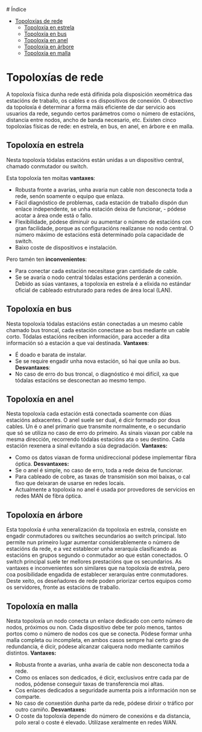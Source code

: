 
# Índice
- [Topoloxías de rede](#topoloxías-de-rede)
  - [Topoloxía en estrela](#topoloxía-en-estrela)
  - [Topoloxía en bus](#topoloxía-en-bus)
  - [Topoloxía en anel](#topoloxía-en-anel)
  - [Topoloxía en árbore](#topoloxía-en-árbore)
  - [Topoloxía en malla](#topoloxía-en-malla)

# Topoloxías de rede 


A topoloxía física dunha rede está difinida pola disposición xeométrica das estacións de traballo, os cables e os dispositivos de conexión. O obxectivo da topoloxía é determinar a forma máis eficiente de dar servicio aos usuarios da rede, segundo certos parámetros como o número de estacións, distancia entre nodos, ancho de banda necesario, etc.
Existen cinco topoloxías físicas de rede: en estrela, en bus, en anel, en árbore e en malla.

## Topoloxía en estrela

Nesta topoloxía tódalas estacións están unidas a un dispositivo central, chamado conmutador ou switch.

Esta topoloxía ten moitas **vantaxes**:

- Robusta fronte a avarias, unha avaria nun cable non desconecta toda a rede, senón soamente o equipo que enlaza.
- Fácil diagnóstico de problemas, cada estación de traballo dispón dun enlace independente, se unha estación deixa de funcionar, - pódese acotar a área onde está o fallo.
- Flexibilidade, pódese diminuír ou aumentar o número de estacións con gran facilidade, porque as configuracións realízanse no nodo central. O número máximo de estacións está determinado pola capacidade de switch.
- Baixo coste de dispositivos e instalación.
  
Pero tamén ten **inconvenientes**:
- Para conectar cada estación necesitase gran cantidade de cable.
- Se se avaría o nodo central tódalas estacións perderán a conexión.
Debido as súas vantaxes, a topoloxía en estrela é a elixida no estándar oficial de cableado estruturado para redes de área local (LAN).

## Topoloxía en bus
Nesta topoloxía tódalas estacións están conectadas a un mesmo cable chamado bus troncal, cada estación conectase ao bus mediante un cable corto. Tódalas estacións reciben información, para acceder a dita información só a estación a que vai destinada.
**Vantaxes**:
- É doado e barata de instalar.
- Se se require engadir unha nova estación, só hai que unila ao bus.
**Desvantaxes**:
- No caso de erro do bus troncal, o diagnóstico é moi difícil, xa que tódalas estacións se desconectan ao mesmo tempo.

## Topoloxía en anel

Nesta topoloxía cada estación está conectada soamente con dúas estacións adxacentes. O anel suele ser dual, é dicir formado por dous cables. Un é o anel primario que transmite normalmente, e o secundario que só se utiliza no caso de erro do primeiro. As sinais viaxan por cable na mesma dirección, recorrendo tódalas estacións ata o seu destino. Cada estación rexenera a sinal evitando a súa degradación.
**Vantaxes:**
- Como os datos viaxan de forma unidireccional pódese implementar fibra óptica.
**Desvantaxes:**
- Se o anel é simple, no caso de erro, toda a rede deixa de funcionar.
- Para cableado de cobre, as taxas de transmisión son moi baixas, o cal fixo que deixaran de usarse en redes locais.
- Actualmente a topoloxía no anel é usada por provedores de servicios en redes MAN de fibra óptica.

## Topoloxía en árbore
Esta topoloxía é unha xeneralización da topoloxía en estrela, consiste en engadir conmutadores ou switches secundarios ao switch principal. Isto permite nun primeiro lugar aumentar considerablemente o número de estacións da rede, e a vez establecer unha xerarquía clasificando as estacións en grupos segundo o conmutador ao que están conectados. O switch principal suele ter mellores prestacións que os secundarios.
As vantaxes e inconvenientes son similares que na topoloxía de estrela, pero coa posibilidade engadida de establecer xerarquías entre conmutadores. Deste xeito, os deseñadores de rede poden priorizar certos equipos como os servidores, fronte as estacións de traballo.

## Topoloxía en malla
Nesta topoloxía un nodo conecta un enlace dedicado con certo número de nodos, próximos ou non. Cada dispositivo debe ter polo menos, tantos portos como o número de nodos cos que se conecta. Pódese formar unha malla completa ou incompleta, en ambos casos sempre hai certo grao de redundancia, é dicir, pódese alcanzar calquera nodo mediante camiños distintos.
**Vantaxes:**
- Robusta fronte a avarias, unha avaría de cable non desconecta toda a rede.
- Como os enlaces son dedicados, é dicir, exclusivos entre cada par de nodos, pódense conseguir taxas de transferencia moi altas.
- Cos enlaces dedicados a seguridade aumenta pois a información non se comparte.
- No caso de conxestión dunha parte da rede, pódese dirixir o tráfico por outro camiño.
**Desvantaxes:**
- O coste da topoloxía depende do número de conexións e da distancia, polo xeral o coste é elevado.
Utilízase xeralmente en redes WAN.

